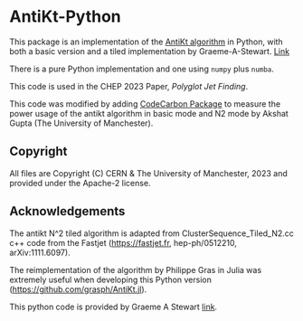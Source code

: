 # AntiKt-Python

This package is an implementation of the [AntiKt algorithm](https://arxiv.org/abs/0802.1189) in Python, with both a basic version and a tiled implementation by Graeme-A-Stewart. [Link](https://github.com/graeme-a-stewart/antikt-python)

There is a pure Python implementation and one using `numpy` plus `numba`.

This code is used in the CHEP 2023 Paper, *Polyglot Jet Finding*.

This code was modified by adding [CodeCarbon Package](https://github.com/mlco2/codecarbon) to measure the power usage of the antikt algorithm in basic mode and N2 mode by Akshat Gupta (The University of Manchester).

## Copyright

All files are Copyright (C) CERN & The University of Manchester, 2023 and provided under the Apache-2 license.

## Acknowledgements

The antikt N^2 tiled algorithm is adapted from ClusterSequence_Tiled_N2.cc c++ code 
from the Fastjet (<https://fastjet.fr>,  hep-ph/0512210,  arXiv:1111.6097).

The reimplementation of the algorithm by Philippe Gras in Julia was extremely
useful when developing this Python version (<https://github.com/grasph/AntiKt.jl>).

This python code is provided by Graeme A Stewart [link](https://github.com/graeme-a-stewart/antikt-python).
